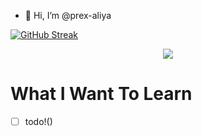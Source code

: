 - 👋 Hi, I’m @prex-aliya

[![GitHub Streak](https://streak-stats.demolab.com?user=prex-aliya&theme=dark&hide_border=true&date_format=j%20M%5B%20Y%5D)](https://git.io/streak-stats)

<p align="center">
  <a href="https://skillicons.dev">
     <img src="https://skillicons.dev/icons?i=linux,md,latex,github,git,bash,c,rust,go,lua,html,css,neovim,vim&perline=9" />
  </a>
</p>

# What I Want To Learn
- [ ] todo!()

